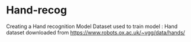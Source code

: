 # Hand-recog
Creating a Hand recognition Model
Dataset used to train model : Hand dataset downloaded from https://www.robots.ox.ac.uk/~vgg/data/hands/
